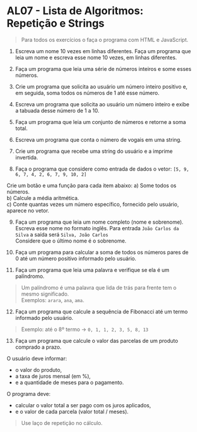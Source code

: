 # AL07 - Lista de Algoritmos: Repetição e Strings

> Para todos os exercícios o faça o programa com HTML e JavaScript.


01) Escreva um nome 10 vezes em linhas diferentes. Faça um programa que leia um nome e escreva esse nome 10 vezes, em linhas diferentes.

02) Faça um programa que leia uma série de números inteiros e some esses números.

03) Crie um programa que solicita ao usuário um número inteiro positivo e, em seguida, soma todos os números de 1 até esse número.

04) Escreva um programa que solicita ao usuário um número inteiro e exibe a tabuada desse número de 1 a 10.

05) Faça um programa que leia um conjunto de números e retorne a soma total.

06) Escreva um programa que conta o número de vogais em uma string.

07) Crie um programa que recebe uma string do usuário e a imprime invertida.

08) Faça o programa que considere como entrada de dados o vetor: 
`[5, 9, 6, 7, 4, 2, 6, 7, 9, 10, 2]`

Crie um botão e uma função para cada item abaixo:
        a) Some todos os números.  
        b) Calcule a média aritmética.  
        c) Conte quantas vezes um número específico, fornecido pelo usuário, aparece no vetor.

09) Faça um programa que leia um nome completo (nome e sobrenome). Escreva esse nome no formato inglês.
        Para entrada `João Carlos da Silva` a saída será `Silva, João Carlos`  
        Considere que o último nome é o sobrenome.


10) Faça um programa para calcular a soma de todos os números pares de 0 até um número positivo informado pelo usuário.


11) Faça um programa que leia uma palavra e verifique se ela é um palíndromo.

> Um palíndromo é uma palavra que lida de trás para frente tem o mesmo significado.  
> Exemplos: `arara`, `ana`, `ama`.


12) Faça um programa que calcule a sequência de Fibonacci até um termo informado pelo usuário.

> Exemplo: até o 8º termo → `0, 1, 1, 2, 3, 5, 8, 13`

13) Faça um programa que calcule o valor das parcelas de um produto comprado a prazo.

O usuário deve informar:
- o valor do produto,
- a taxa de juros mensal (em %),
- e a quantidade de meses para o pagamento.

O programa deve:
- calcular o valor total a ser pago com os juros aplicados,  
- e o valor de cada parcela (valor total / meses).

> Use laço de repetição no cálculo.
